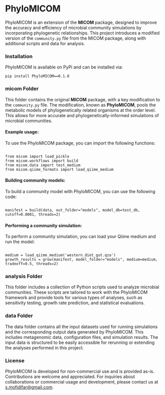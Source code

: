 <!DOCTYPE html>
<html lang="en">
<head>
  <meta charset="UTF-8">
  <meta name="viewport" content="width=device-width, initial-scale=1.0">
  <title>PhyloMICOM</title>
</head>
<body>

<h1>PhyloMICOM</h1>

<p>PhyloMICOM is an extension of the <strong>MICOM</strong> package, designed to improve the accuracy and efficiency of microbial community simulations by incorporating phylogenetic relationships. This project introduces a modified version of the <code>community.py</code> file from the MICOM package, along with additional scripts and data for analysis.</p>

<h3>Installation</h3>

<p>PhyloMICOM is available on PyPi and can be installed via:</p>

<pre><code>pip install PhyloMICOM==0.1.0</code></pre>

<h3>micom Folder</h3>

<p>This folder contains the original <strong>MICOM</strong> package, with a key modification to the <code>community.py</code> file. The modification, known as <strong>PhyloMICOM</strong>, pools the metabolic models of phylogenetically related organisms at the order level. This allows for more accurate and phylogenetically-informed simulations of microbial communities.</p>

<h4>Example usage:</h4>

<p>To use the PhyloMICOM package, you can import the following functions:</p>

<pre><code>
from micom import load_pickle
from micom.workflows import build
from micom.data import test_medium
from micom.qiime_formats import load_qiime_medium
</code></pre>

<h4>Building community models:</h4>

<p>To build a community model with PhyloMICOM, you can use the following code:</p>

<pre><code>
manifest = build(data, out_folder="models", model_db=test_db, cutoff=0.0001, threads=2)
</code></pre>

<h4>Performing a community simulation:</h4>

<p>To perform a community simulation, you can load your Qiime medium and run the model:</p>

<pre><code>
medium = load_qiime_medium('western_diet_gut.qza')
growth_results = grow(manifest, model_folder="models", medium=medium, tradeoff=0.5, threads=2)
</code></pre>

<h3>analysis Folder</h3>

<p>This folder includes a collection of Python scripts used to analyze microbial communities. These scripts are tailored to work with the PhyloMICOM framework and provide tools for various types of analyses, such as sensitivity testing, growth rate prediction, and statistical evaluations.</p>

<h3>data Folder</h3>

<p>The data folder contains all the input datasets used for running simulations and the corresponding output data generated by PhyloMICOM. This includes metagenomic data, configuration files, and simulation results. The input data is structured to be easily accessible for rerunning or extending the analyses performed in this project.</p>

<h3>License</h3>

<p>PhyloMICOM is developed for non-commercial use and is provided as-is. Contributions are welcome and appreciated. For inquiries about collaborations or commercial usage and development, please contact us at <a href="mailto:s.mofidifar@gmail.com">s.mofidifar@gmail.com</a>.</p>

</body>
</html>

